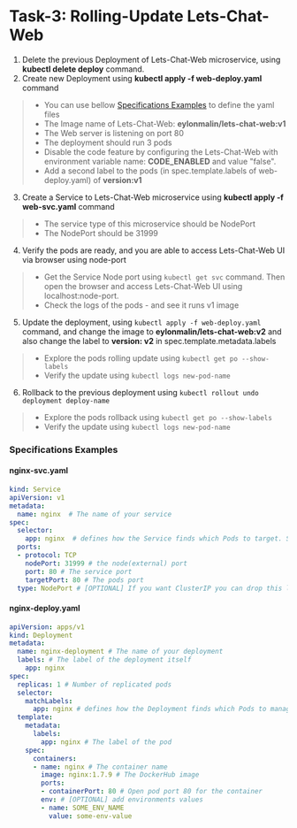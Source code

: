 # Task-3: Rolling-Update Lets-Chat-Web
1. Delete the previous Deployment of Lets-Chat-Web microservice, using **kubectl delete deploy** command.
2. Create new Deployment using **kubectl apply -f web-deploy.yaml** command
  > * You can use bellow [Specifications Examples](#specifications-examples) to define the yaml files
  > * The Image name of Lets-Chat-Web:  **eylonmalin/lets-chat-web:v1**
  > * The Web server is listening on port 80
  > * The deployment should run 3 pods 
  > * Disable the code feature by configuring the Lets-Chat-Web with environment variable name: **CODE_ENABLED** and value "false".
  > * Add a second label to the pods (in spec.template.labels of web-deploy.yaml) of **version:v1** 
3. Create a Service to Lets-Chat-Web microservice using **kubectl apply -f web-svc.yaml** command
  > * The service type of this microservice should be NodePort
  > * The NodePort should be 31999
4. Verify the pods are ready, and you are able to access Lets-Chat-Web UI via browser using node-port
  > * Get the Service Node port using `kubectl get svc` command. Then open the browser and access Lets-Chat-Web UI using localhost:node-port.
  > * Check the logs of the pods - and see it runs v1 image
5. Update the deployment, using `kubectl apply -f web-deploy.yaml` command, and change the image to **eylonmalin/lets-chat-web:v2** and also change the label to **version: v2** in spec.template.metadata.labels
  > * Explore the pods rolling update using `kubectl get po --show-labels`
  > * Verify the update using `kubectl logs new-pod-name`
6. Rollback to the previous deployment using `kubectl rollout undo deployment deploy-name`
  > * Explore the pods rollback using `kubectl get po --show-labels`
  > * Verify the update using `kubectl logs new-pod-name`

### Specifications Examples
#### nginx-svc.yaml
```yaml
kind: Service
apiVersion: v1
metadata:
  name: nginx  # The name of your service
spec:
  selector:
    app: nginx  # defines how the Service finds which Pods to target. Should match labels defined in the Pod template
  ports:
  - protocol: TCP
    nodePort: 31999 # the node(external) port
    port: 80 # The service port
    targetPort: 80 # The pods port
  type: NodePort # [OPTIONAL] If you want ClusterIP you can drop this line 
```
#### nginx-deploy.yaml
```yaml
apiVersion: apps/v1
kind: Deployment
metadata:
  name: nginx-deployment # The name of your deployment
  labels: # The label of the deployment itself
    app: nginx 
spec:
  replicas: 1 # Number of replicated pods
  selector:
    matchLabels:
      app: nginx # defines how the Deployment finds which Pods to manage. Should match labels defined in the Pod template
  template:
    metadata:
      labels:
        app: nginx # The label of the pod
    spec:
      containers:
      - name: nginx # The container name
        image: nginx:1.7.9 # The DockerHub image
        ports:
        - containerPort: 80 # Open pod port 80 for the container
        env: # [OPTIONAL] add environments values 
        - name: SOME_ENV_NAME
          value: some-env-value
```
